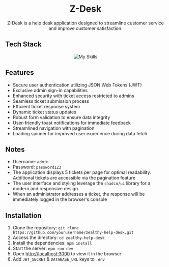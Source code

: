 <h1 align="center">
    Z-Desk
</h1>
<div align="center">
Z-Desk is a help desk application designed to streamline customer service and improve customer satisfaction.
</div>

## Tech Stack
<div align="center">
    <img src="https://skillicons.dev/icons?i=typescript,react,nextjs,tailwindcss,prisma,postgres,supabase" alt="My Skills">
</div>

## Features

- Secure user authentication utilizing JSON Web Tokens (JWT)
- Exclusive admin sign-in capabilities
- Enhanced security with ticket access restricted to admins
- Seamless ticket submission process
- Efficient ticket response system
- Dynamic ticket status updates
- Robust form validation to ensure data integrity
- User-friendly toast notifications for immediate feedback
- Streamlined navigation with pagination
- Loading spinner for improved user experience during data fetch

## Notes
- Username: `admin`
- Password: `password123`
- The application displays 5 tickets per page for optimal readability. Additional tickets are accessible via the pagination feature
- The user interface and styling leverage the `shadcn/ui` library for a modern and responsive design
- When an administrator addresses a ticket, the response will be immediately logged in the browser's console


## Installation

1. Clone the repository: `git clone https://github.com/yourusername/zealthy-help-desk.git`
2. Access the directory: `cd zealthy-help-desk`
3. Install the dependencies: `npm install`
4. Start the server: `npm run dev`
5. Open [http://localhost:3000](http://localhost:3000) to view it in the browser
6. Add `JWT_SECRET` & `DATABASE_URL` keys to `.env`
